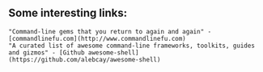 Some interesting links:
-----------------------

    "Command-line gems that you return to again and again" - [commandlinefu.com](http://www.commandlinefu.com)
    "A curated list of awesome command-line frameworks, toolkits, guides and gizmos" - [Github awesome-shell](https://github.com/alebcay/awesome-shell)

